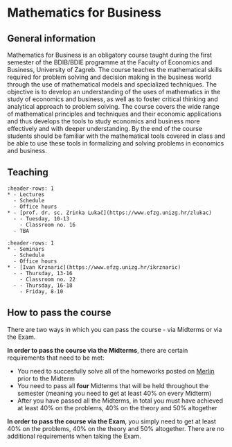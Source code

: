 # Mathematics for Business

## General information
Mathematics for Business is an obligatory course taught during the first semester of the BDIB/BDIE programme at the Faculty of Economics and Business, University of Zagreb. The course teaches the mathematical skills required for problem solving and decision making in the business world through the use of mathematical models and specialized techniques. The objective is to develop an understanding of the uses of mathematics in the study of economics and business, as well as to foster critical thinking and analytical approach to problem solving. The course covers the wide range of mathematical principles and techniques and their economic applications and thus develops the tools to study economics and business more effectively and with deeper understanding. By the end of the course students should be familiar with the mathematical tools covered in class and be able to use these tools in formalizing and solving problems in economics and business.
## Teaching
```{list-table}
:header-rows: 1
* - Lectures
  - Schedule
  - Office hours
* - [prof. dr. sc. Zrinka Lukač](https://www.efzg.unizg.hr/zlukac)
  - - Tuesday, 10-13
    - Classroom no. 16
  - TBA
```
```{list-table}
:header-rows: 1
* - Seminars
  - Schedule
  - Office hours
* - [Ivan Krznarić](https://www.efzg.unizg.hr/ikrznaric)
  - - Thursday, 13-16
    - Classroom no. 22
  - - Thursday, 16-18
    - Friday, 8-10
```
## How to pass the course
There are two ways in which you can pass the course - via Midterms or via the Exam.

**In order to pass the course via the Midterms**, there are certain requirements that need to be met:
- You need to succesfully solve all of the homeworks posted on [Merlin](https://moodle.srce.hr/) prior to the Midterm
- You need to pass all **four** Midterms that will be held throughout the semester (meaning you need to get at least $40\%$ on every Midterm)
- After you have passed all the Midterms, in total you must have achieved at least $40\%$ on the problems, $40\%$ on the theory and $50\%$ altogether

**In order to pass the course via the Exam**, you simply need to get at least $40\%$ on the problems, $40\%$ on the theory and $50\%$ altogether. There are no additional requirements when taking the Exam.